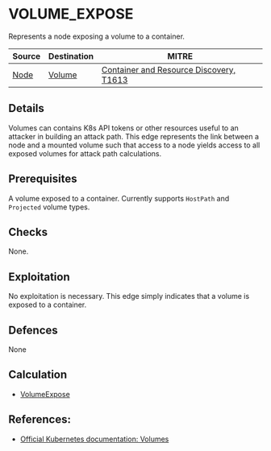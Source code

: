 # VOLUME_EXPOSE

Represents a node exposing a volume to a container.

| Source                                    | Destination                           | MITRE                            |
| ----------------------------------------- | ------------------------------------- |----------------------------------|
| [Node](../vertices/CONTAINER.md) | [Volume](../vertices/VOLUME.md) | [Container and Resource Discovery, T1613](https://attack.mitre.org/techniques/T1613/) |

## Details

Volumes can contains K8s API tokens or other resources useful to an attacker in building an attack path. This edge represents the link between a node and a mounted volume such that access to a node yields access to all exposed volumes for attack path calculations.

## Prerequisites

A volume exposed to a container. Currently supports `HostPath` and `Projected` volume types.

## Checks

None.

## Exploitation

No exploitation is necessary. This edge simply indicates that a volume is exposed to a container.

## Defences

None

## Calculation

+ [VolumeExpose](../../pkg/kubehound/graph/edge/volume_expose.go)

## References:

+ [Official Kubernetes documentation: Volumes ](https://kubernetes.io/docs/concepts/storage/volumes/)
